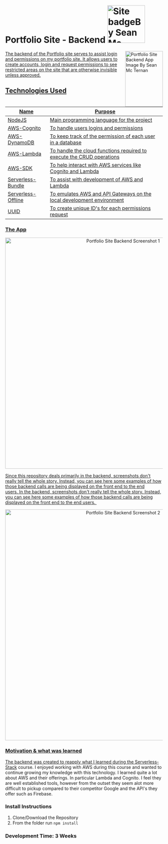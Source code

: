 # Portfolio Site - Backend <a href="https://github.com/SeanMcTernan" target="_blank"><img src="https://raw.githubusercontent.com/SeanMcTernan/SeanMcTernan/7c1dcc08830e2087866a9d06c1f37d7b431edf82/ReadMe_Images/ReadMe_Badge_Small.svg" alt="Site badgeBy Sean Mc Ternan" width="120"/>


<img src="https://raw.githubusercontent.com/SeanMcTernan/SeanMcTernan/940a359ef8a199aac0fe3e5cecaaef3d01e17542/ReadMe_Images/Portfolio_App/portfolio_app_backend.svg" align="right"
     alt="Portfolio Site Backend App Image By Sean Mc Ternan" width="120" height="178">


The backend of the Portfolio site serves to assist login and permissions on my portfolio site. It allows users to create accounts, login and request permissions to see restricted areas on the site that are otherwise invisible unless approved.


## Technologies Used
| Name                                                        | Purpose                                                                                                    |
| ----------------------------------------------------------- | ---------------------------------------------------------------------------------------------------------- |
| [NodeJS](https://nodejs.org/en/)         | Main programming language for the project |
| [AWS-Cognito](https://aws.amazon.com/cognito/)                      | To handle users logins and permissions |
| [AWS-DynamoDB](https://aws.amazon.com/dynamodb/)                      | To keep track of the permission of each user in a database |
| [AWS-Lambda](https://aws.amazon.com/lambda/)                      | To handle the cloud functions required to execute the CRUD operations |
| [AWS-SDK](https://www.npmjs.com/package/aws-sdk)                      | To help interact with AWS services like Cognito and Lambda |
| [Serverless-Bundle](https://www.npmjs.com/package/serverless-dotenv-plugin) | To assist with development of AWS and Lambda |
| [Serverless-Offline](https://www.npmjs.com/package/serverless-offline) | To emulates AWS and API Gateways on the local development environment  |
| [UUID](https://www.npmjs.com/package/uuid) | To create unique ID's for each permissions request  |

### The App

<p align="center">
  <img src="https://github.com/SeanMcTernan/SeanMcTernan/blob/master/ReadMe_Images/Portfolio_App/Portfolio-App-Sreenshot_1.png?raw=true" alt="Portfolio Site Backend Screenshot 1" width="738">
</p>

Since this repository deals primarily in the backend, screenshots don't really tell the whole story. Instead, you can see here some examples of how those backend calls are being displayed on the front end to the end users. In the backend, screenshots don't really tell the whole story. Instead, you can see here some examples of how those backend calls are being displayed on the front end to the end users. 

<p align="center">
  <img src="https://github.com/SeanMcTernan/SeanMcTernan/blob/master/ReadMe_Images/Portfolio_App/portfolio_site_sample_2.png?raw=true" alt="Portfolio Site Backend Screenshot 2" width="738">
</p>

### Motivation & what was learned

The backend was created to reapply what I learned during the [Serverless-Stack](https://serverless-stack.com/) course. I enjoyed working with AWS during this course and wanted to continue growing my knowledge with this technology. I learned quite a lot about AWS and their offerings. In particular Lambda and Cognito. I feel they are well established tools, however from the outset they seem alot more difficult to pickup compared to their competitor Google and the API's they offer such as Firebase. 

### Install Instructions

1. Clone/Download the Repository 
2. From the folder run `npm install`

### Development Time: 3 Weeks

